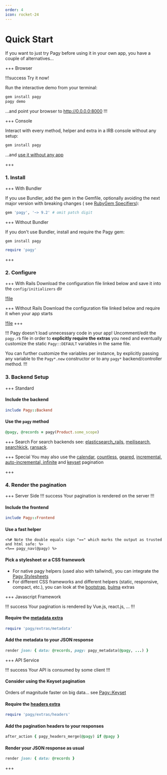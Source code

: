 ```yaml
---
order: 4
icon: rocket-24
---
```


# Quick Start

If you want to just try Pagy before using it in your own app, you have a couple of alternatives...

+++ Browser

!!!success Try it now!

Run the interactive demo from your terminal:

```sh
gem install pagy
pagy demo
```
...and point your browser to http://0.0.0.0:8000
!!!

+++ Console

Interact with every method, helper and extra in a IRB console without any setup:

```sh Terminal
gem install pagy
```

...and [use it without any app](docs/api/console.md)

+++

### 1. Install

+++ With Bundler

If you use Bundler, add the gem in the Gemfile, optionally avoiding the next major version with breaking changes (
see [RubyGem Specifiers](http://guides.rubygems.org/patterns/#pessimistic-version-constraint)):

```ruby Gemfile
gem 'pagy', '~> 9.2' # omit patch digit
```

+++ Without Bundler

If you don't use Bundler, install and require the Pagy gem:

```shell Terminal
gem install pagy
```

```ruby Ruby file
require 'pagy'
```
+++

### 2. Configure

+++ With Rails
Download the configuration file linked below and save it into the `config/initializers` dir

[!file](/gem/config/pagy.rb)

+++ Without Rails
Download the configuration file linked below and require it when your app starts

[!file](/gem/config/pagy.rb)
+++

!!! Pagy doesn't load unnecessary code in your app!
Uncomment/edit the `pagy.rb` file in order to **explicitly require the extras** you need and eventually customize the
static `Pagy::DEFAULT` variables in the same file.

You can further customize the variables per instance, by explicitly passing any variable to the `Pagy*.new` constructor or to
any `pagy*` backend/controller method.
!!!

### 3. Backend Setup

+++ Standard

#### Include the backend

```ruby ApplicationController/AnyController
include Pagy::Backend
```

#### Use the `pagy` method

```ruby Controller action
@pagy, @records = pagy(Product.some_scope)
```

+++ Search
For search backends
see: [elasticsearch_rails](/docs/extras/elasticsearch_rails), [meilisearch](/docs/extras/meilisearch), [searchkick](/docs/extras/searchkick), [ransack](/docs/how-to/#paginate-ransack-results).

+++ Special
You may also use
the [calendar](/docs/extras/calendar), [countless](/docs/extras/countless), [geared](/docs/extras/gearbox), [incremental, 
auto-incremental, infinite](/docs/extras/pagy) and [keyset](/docs/api/keyset)
pagination

+++

### 4. Render the pagination

+++ Server Side
!!! success
Your pagination is rendered on the server
!!!

#### Include the frontend

```ruby ApplicationHelper/AnyHelper
include Pagy::Frontend
```

#### Use a fast helper

```erb View
<%# Note the double equals sign "==" which marks the output as trusted and html safe: %>
<%== pagy_nav(@pagy) %>
```

#### Pick a stylesheet or a CSS framework

- For native pagy helpers (used also with tailwind), you can integrate the [Pagy Stylesheets](/docs/api/stylesheets.md)
- For different CSS frameworks and different helpers (static, responsive, compact, etc.), you can look at the [bootstrap](docs/extras/bootstrap.md), [bulma](docs/extras/bulma.md) extras

+++ Javascript Framework

!!! success
Your pagination is rendered by Vue.js, react.js, ...
!!!

#### Require the [metadata extra](docs/extras/metadata.md)

```ruby pagy.rb (initializer)
require 'pagy/extras/metadata'
```

#### Add the metadata to your JSON response

```ruby Controller action
render json: { data: @records, pagy: pagy_metadata(@pagy, ...) }
```

+++ API Service

!!! success
Your API is consumed by some client
!!!
           
#### Consider using the Keyset pagination

Orders of magnitude faster on big data... see [Pagy::Keyset](/docs/api/keyset)

#### Require the [headers extra](docs/extras/headers.md)

```ruby pagy.rb (initializer)
require 'pagy/extras/headers'
```

#### Add the pagination headers to your responses

 ```ruby Controller
 after_action { pagy_headers_merge(@pagy) if @pagy }
 ```

#### Render your JSON response as usual

 ```ruby Controller action
 render json: { data: @records }
 ```
+++
